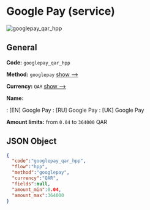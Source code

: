 
# Google Pay (service) 
![googlepay_qar_hpp](https://static.openfintech.io/payment_methods/googlepay_qar_hpp/logo.svg?w=400&c=v0.59.26#w200)  

## General 
 
**Code:** `googlepay_qar_hpp` 
 
**Method:** `googlepay` 
 [show -->](/payment-methods/googlepay/) 
 
**Currency:** `QAR` [show -->](/currencies/QAR/) 
 
**Name:** 
 
:	[EN] Google Pay 
:	[RU] Google Pay 
:	[UK] Google Pay 
 
**Amount limits:** from `0.04` to `364000` QAR 

## JSON Object 

```json
{
  "code":"googlepay_qar_hpp",
  "flow":"hpp",
  "method":"googlepay",
  "currency":"QAR",
  "fields":null,
  "amount_min":0.04,
  "amount_max":364000
}
```  
